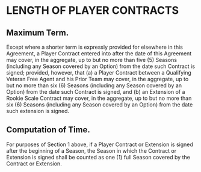 # LENGTH OF PLAYER CONTRACTS

## Maximum Term.

Except where a shorter term is expressly provided for elsewhere in this Agreement, a Player Contract entered into after the date of this Agreement may cover, in the aggregate, up to but no more than five (5) Seasons (including any Season covered by an Option) from the date such Contract is signed; provided, however, that (a) a Player Contract between a Qualifying Veteran Free Agent and his Prior Team may cover, in the aggregate, up to but no more than six (6) Seasons (including any Season covered by an Option) from the date such Contract is signed, and (b) an Extension of a Rookie Scale Contract may cover, in the aggregate, up to but no more than six (6) Seasons (including any Season covered by an Option) from the date such extension is signed.

## Computation of Time.

For purposes of Section 1 above, if a Player Contract or Extension is signed after the beginning of a Season, the Season in which the Contract or Extension is signed shall be counted as one (1) full Season covered by the Contract or Extension.
